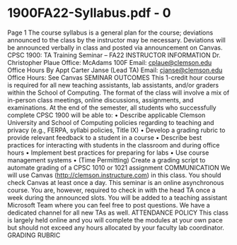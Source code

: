 # 1900FA22-Syllabus.pdf - 0

Page 1
The course syllabus is a general plan for the course; deviations announced to the class by the instructor may be necessary. Deviations 
will be announced verbally in class and posted via announcement on Canvas.
CPSC 1900: TA Training Seminar – FA22
INSTRUCTOR INFORMATION
Dr. Christopher Plaue Office: McAdams 100F Email: cplaue@clemson.edu Office Hours By Appt
Carter Janse (Lead TA) Email: cjanse@clemson.edu Office Hours: See Canvas
SEMINAR OUTCOMES
This 1-credit hour course is required for all new teaching assistants, lab assistants, and/or graders within the School of Computing. 
The format of the class will involve a mix of in-person class meetings, online discussions, assignments, and examinations. At the end 
of the semester, all students who successfully complete CPSC 1900 will be able to:
• Describe applicable Clemson University and School of Computing policies regarding to teaching and privacy (e.g., FERPA, 
syllabi policies, Title IX)
• Develop a grading rubric to provide relevant feedback to a student in a course
• Describe best practices for interacting with students in the classroom and during office hours
• Implement best practices for preparing for labs
• Use course management systems
• (Time Permitting) Create a grading script to automate grading of a CPSC 1010 or 1021 assignment
COMMUNICATION
We will use Canvas (http://clemson.instructure.com) in this class. You should check Canvas at least once a day. This seminar is an 
online asynchronous course. You are, however, required to check in with the head TA once a week during the announced slots. You 
will be added to a teaching assistant Microsoft Team where you can feel free to post questions. We have a dedicated channel for all new 
TAs as well.
ATTENDANCE POLICY
This class is largely held online and you will complete the modules at your own pace but should not exceed any hours allocated by your 
faculty lab coordinator. 
GRADING RUBRIC